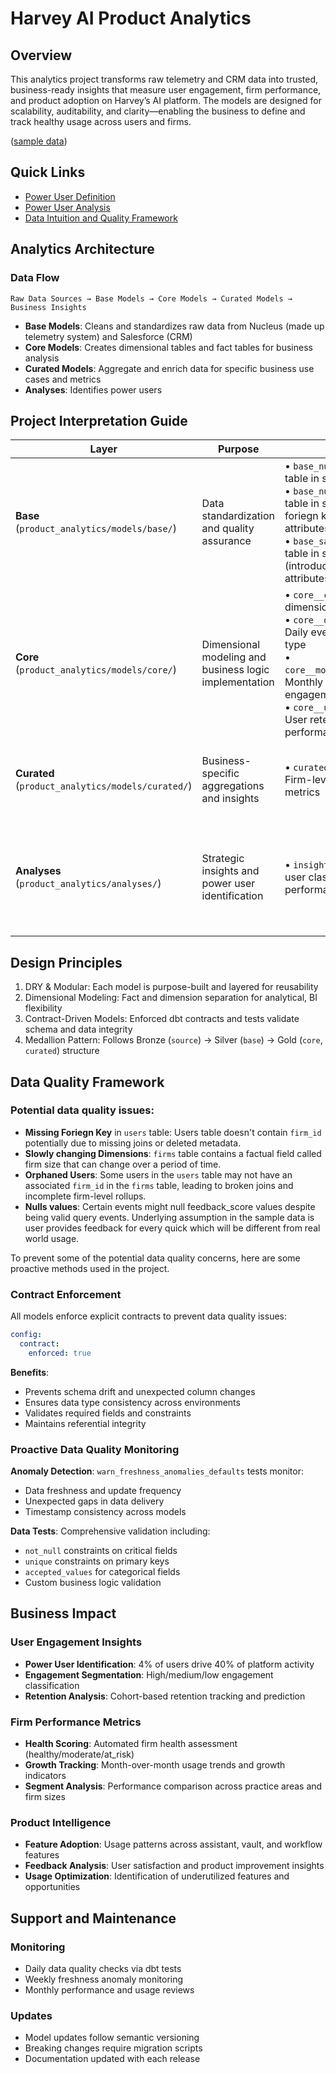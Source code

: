 # Harvey AI Product Analytics

## Overview

This analytics project transforms raw telemetry and CRM data into trusted, business-ready insights that measure user engagement, firm performance, and product adoption on Harvey’s AI platform. The models are designed for scalability, auditability, and clarity—enabling the business to define and track healthy usage across users and firms.

([sample data](https://docs.google.com/spreadsheets/d/1QCykHV7gq4XXtrpvgmITf2YCGuljyr9NZHzAFl0FWxQ/edit?gid=2072030414#gid=2072030414))

## Quick Links
- [Power User Definition](analyses/power_users.md)
- [Power User Analysis](analyses/insights__power_users.sql)
- [Data Intuition and Quality Framework](#data-quality-framework)

## Analytics Architecture

### Data Flow
```
Raw Data Sources → Base Models → Core Models → Curated Models → Business Insights
```

- **Base Models**: Cleans and standardizes raw data from Nucleus (made up telemetry system) and Salesforce (CRM)
- **Core Models**: Creates dimensional tables and fact tables for business analysis
- **Curated Models**: Aggregate and enrich data for specific business use cases and metrics
- **Analyses**: Identifies power users

## Project Interpretation Guide

| Layer | Purpose | Models | Key Metrics |
|-------|---------|--------|-------------|
| **Base** (`product_analytics/models/base/`) | Data standardization and quality assurance | • `base_nucleus__events`: users table in sample data<br>• `base_nucleus__users`: users table in sample data (included foriegn keys and other attributes) <br>• `base_salesforce__firms`: firms table in sample data (introduced dimensional attributes)| • NA |
| **Core** (`product_analytics/models/core/`) | Dimensional modeling and business logic implementation | • `core__calendar`: Time dimension for trend analysis<br>• `core__daily_event_summary`: Daily event aggregations by type<br>• `core__monthly_user_engagement`: Monthly user activity and engagement levels<br>• `core__user_cohort_analysis`: User retention and cohort performance | • Daily/Monthly Active Users (DAU/MAU)<br>• User engagement levels (high/medium/low/zero)<br>• Cohort retention rates and growth trends<br>• Query volume and document upload patterns |
| **Curated** (`product_analytics/models/curated/`) | Business-specific aggregations and insights | • `curated__firm_usage_summary`: Firm-level health and growth metrics | • Firm health scores (healthy/moderate/at_risk)<br>• Growth trends and usage patterns<br>• Power user ratios and engagement quality |
| **Analyses** (`product_analytics/analyses/`) | Strategic insights and power user identification | • `insights__power_users`: Power user classification and firm performance ranking | • Power user identification (100+ queries, 3 query types, 20+ feedback, ≤5 days active)<br>• Firm performance rankings within segments<br>• Top 10% power user firms by segment |

## Design Principles

1. DRY & Modular: Each model is purpose-built and layered for reusability
2. Dimensional Modeling: Fact and dimension separation for analytical, BI flexibility
3. Contract-Driven Models: Enforced dbt contracts and tests validate schema and data integrity
4. Medallion Pattern: Follows Bronze (`source`) → Silver (`base`) → Gold (`core`, `curated`) structure

## Data Quality Framework

### **Potential data quality issues:**
- **Missing Foriegn Key** in `users` table: Users table doesn't contain `firm_id` potentially due to missing joins or deleted metadata.
- **Slowly changing Dimensions**: `firms` table contains a factual field called firm size that can change over a period of time.
- **Orphaned Users**: Some users in the `users` table may not have an associated `firm_id` in the `firms` table, leading to broken joins and incomplete firm-level rollups.
- **Nulls values**: Certain events might null feedback_score values despite being valid query events. Underlying assumption in the sample data is user provides feedback for every quick which will be different from real world usage.

To prevent some of the potential data quality concerns, here are some proactive methods used in the project.

### Contract Enforcement
All models enforce explicit contracts to prevent data quality issues:
```yaml
config:
  contract:
    enforced: true
```

**Benefits**:
- Prevents schema drift and unexpected column changes
- Ensures data type consistency across environments
- Validates required fields and constraints
- Maintains referential integrity

### Proactive Data Quality Monitoring
**Anomaly Detection**: `warn_freshness_anomalies_defaults` tests monitor:
- Data freshness and update frequency
- Unexpected gaps in data delivery
- Timestamp consistency across models

**Data Tests**: Comprehensive validation including:
- `not_null` constraints on critical fields
- `unique` constraints on primary keys
- `accepted_values` for categorical fields
- Custom business logic validation

## Business Impact

### User Engagement Insights
- **Power User Identification**: 4% of users drive 40% of platform activity
- **Engagement Segmentation**: High/medium/low engagement classification
- **Retention Analysis**: Cohort-based retention tracking and prediction

### Firm Performance Metrics
- **Health Scoring**: Automated firm health assessment (healthy/moderate/at_risk)
- **Growth Tracking**: Month-over-month usage trends and growth indicators
- **Segment Analysis**: Performance comparison across practice areas and firm sizes

### Product Intelligence
- **Feature Adoption**: Usage patterns across assistant, vault, and workflow features
- **Feedback Analysis**: User satisfaction and product improvement insights
- **Usage Optimization**: Identification of underutilized features and opportunities

## Support and Maintenance

### Monitoring
- Daily data quality checks via dbt tests
- Weekly freshness anomaly monitoring
- Monthly performance and usage reviews

### Updates
- Model updates follow semantic versioning
- Breaking changes require migration scripts
- Documentation updated with each release
